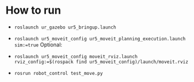 # How to run
- `roslaunch ur_gazebo ur5_bringup.launch`
- `roslaunch ur5_moveit_config ur5_moveit_planning_execution.launch sim:=true`
Optional:
- `roslaunch ur5_moveit_config moveit_rviz.launch rviz_config:=$(rospack find ur5_moveit_config)/launch/moveit.rviz`

- `rosrun robot_control test_move.py`
